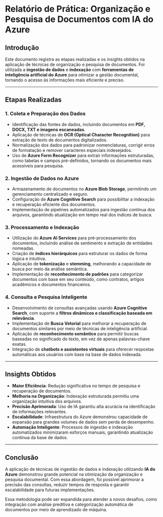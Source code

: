 # Relatório de Prática: Organização e Pesquisa de Documentos com IA do Azure

## Introdução
Este documento registra as etapas realizadas e os insights obtidos na aplicação de técnicas de organização e pesquisa de documentos. Foi utilizada a **ingestão de dados** e **indexação** com **ferramentas de inteligência artificial do Azure** para otimizar a gestão documental, tornando o acesso às informações mais eficiente e preciso.

---

## Etapas Realizadas

### 1. Coleta e Preparação dos Dados
- Identificação das fontes de dados, incluindo documentos em **PDF, DOCX, TXT e imagens escaneadas**.
- Aplicação de técnicas de **OCR (Optical Character Recognition)** para extração de texto de documentos digitalizados.
- Normalização dos dados para padronizar nomenclaturas, corrigir erros de formatação e remover caracteres especiais indesejados.
- Uso de **Azure Form Recognizer** para extrair informações estruturadas, como tabelas e campos pré-definidos, tornando os documentos mais acessíveis para pesquisa.

### 2. Ingestão de Dados no Azure
- Armazenamento de documentos no **Azure Blob Storage**, permitindo um gerenciamento centralizado e seguro.
- Configuração de **Azure Cognitive Search** para possibilitar a indexação e recuperação eficiente dos documentos.
- Implementação de pipelines automatizados para ingestão contínua dos arquivos, garantindo atualização em tempo real dos índices de busca.

### 3. Processamento e Indexação
- Utilização do **Azure AI Services** para pré-processamento dos documentos, incluindo análise de sentimento e extração de entidades nomeadas.
- Criação de **índices hierárquicos** para estruturar os dados de forma lógica e intuitiva.
- Aplicação de **tokenização** e **stemming**, melhorando a capacidade de busca por meio da análise semântica.
- Implementação de **reconhecimento de padrões** para categorizar documentos com base em seu conteúdo, como contratos, artigos acadêmicos e documentos financeiros.

### 4. Consulta e Pesquisa Inteligente
- Desenvolvimento de consultas avançadas usando **Azure Cognitive Search**, com suporte a **filtros dinâmicos e classificação baseada em relevância**.
- Implementação de **Busca Vetorial** para melhorar a recuperação de documentos similares por meio de técnicas de inteligência artificial.
- Aplicação de **reconhecimento semântico** para permitir buscas baseadas no significado do texto, em vez de apenas palavras-chave exatas.
- Integração de **chatbots e assistentes virtuais** para oferecer respostas automáticas aos usuários com base na base de dados indexada.

---

## Insights Obtidos
- **Maior Eficiência**: Redução significativa no tempo de pesquisa e recuperação de documentos.
- **Melhoria na Organização**: Indexação estruturada permitiu uma organização intuitiva dos arquivos.
- **Precisão Aprimorada**: Uso de IA garantiu alta acurácia na identificação de informações relevantes.
- **Escalabilidade**: Infraestrutura do Azure demonstrou capacidade de expansão para grandes volumes de dados sem perda de desempenho.
- **Automação Inteligente**: Processos de ingestão e indexação automatizados minimizaram esforços manuais, garantindo atualização contínua da base de dados.

---

## Conclusão
A aplicação de técnicas de ingestão de dados e indexação utilizando **IA do Azure** demonstrou grande potencial na otimização da organização e pesquisa documental. Com essa abordagem, foi possível aprimorar a precisão das consultas, reduzir tempos de resposta e garantir escalabilidade para futuras implementações.

Essa metodologia pode ser expandida para atender a novos desafios, como integração com análise preditiva e categorização automática de documentos por meio de aprendizado de máquina.
